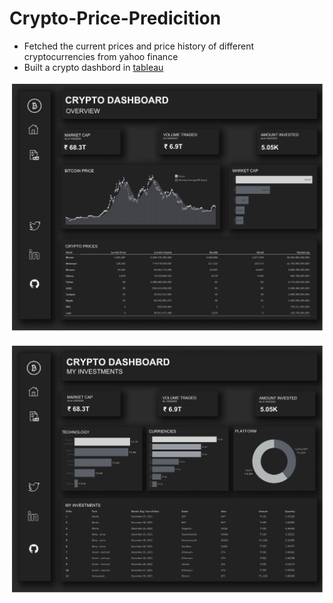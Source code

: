 # Crypto-Price-Predicition
* Fetched the current prices and price history of different cryptocurrencies from yahoo finance
* Built a crypto dashbord in [tableau](https://public.tableau.com/app/profile/kartik.bandarwad/viz/CryptoDashboard_16765304993280/Dashboard4?publish=yes)


![Home Page](https://github.com/kartikbandarwad99/Crypto-Price-Predicition/blob/main/Tableau%20dashboard%20images/Dashboard%204.png)


![My Investments](https://github.com/kartikbandarwad99/Crypto-Price-Predicition/blob/main/Tableau%20dashboard%20images/Dashboard%203.png)


